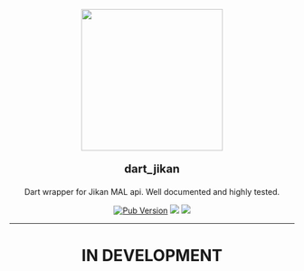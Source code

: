 <p align="center"><img width="250" src="https://i.imgur.com/erICpUo.png"></p>
<p align="center" style="font-size: 20px"><strong>dart_jikan</strong></p>
<p align="center">Dart wrapper for Jikan MAL api. Well documented and highly tested.</p>
<p align="center">
<a href="https://pub.dev/packages/dart_jikan" target="_blank"><img src="https://img.shields.io/pub/v/dart_jikan" alt="Pub Version" /></a>
<a href="https://github.com/xamantra/dart_jikan/actions/workflows/CI.yaml"><img src="https://github.com/xamantra/dart_jikan/actions/workflows/CI.yaml/badge.svg"/></a>
<a href="https://codecov.io/gh/xamantra/dart_jikan"><img src="https://codecov.io/gh/xamantra/dart_jikan/branch/master/graph/badge.svg?token=I1J9ZKAS6V"/></a>
</p>
<hr>

<p align="center">
<h1 align="center">IN DEVELOPMENT</h1>
</p>